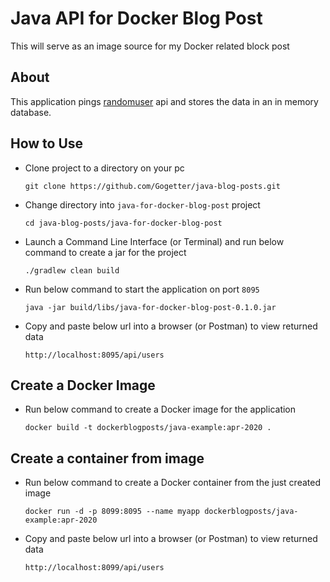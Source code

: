 # Java API for Docker Blog Post

This will serve as an image source for my Docker related block post

## About

This application pings [randomuser](https://randomuser.me/) api and stores the data in an in memory database.

## How to Use

* Clone project to a directory on your pc

    ``git clone https://github.com/Gogetter/java-blog-posts.git``

* Change directory into `java-for-docker-blog-post` project

    ```cd java-blog-posts/java-for-docker-blog-post```

* Launch a Command Line Interface (or Terminal) and run below command to create a jar for the project

    ```./gradlew clean build```

* Run below command to start the application on port `8095`

    ```java -jar build/libs/java-for-docker-blog-post-0.1.0.jar```

* Copy and paste below url into a browser (or Postman) to view returned data

    ```http://localhost:8095/api/users```

## Create a Docker Image

* Run below command to create a Docker image for the application

    ```docker build -t dockerblogposts/java-example:apr-2020 .```
    
## Create a container from image

* Run below command to create a Docker container from the just created image

    ```docker run -d -p 8099:8095 --name myapp dockerblogposts/java-example:apr-2020```

* Copy and paste below url into a browser (or Postman) to view returned data

    ```http://localhost:8099/api/users```

